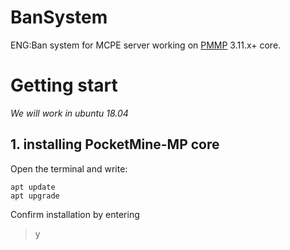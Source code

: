 # BanSystem
ENG:Ban system for MCPE server working on [PMMP](https://pmmp.readthedocs.io/en/rtfd/installation.html) 3.11.x+ core. 
# Getting start
_We will work in ubuntu 18.04_
## 1. installing PocketMine-MP core
Open the terminal and write:
```
apt update
apt upgrade
```
Confirm installation by entering
> y

